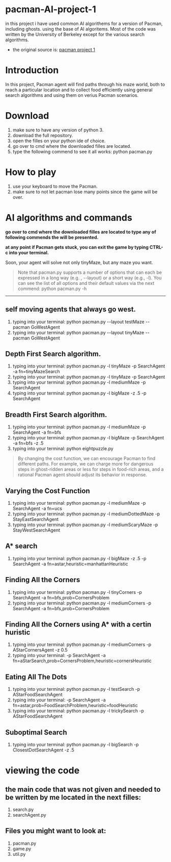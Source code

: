
# pacman-AI-project-1
in this project i have used common AI algorithems for a version of Pacman, including ghosts. using the base of AI algoritems.
Most of the code was written by the University of Berkeley except for the various search algorithms.

* the original source is: [pacman project 1](https://inst.eecs.berkeley.edu/~cs188/fa20/project1/)

# Introduction
In this project, Pacman agent will find paths through his maze world, both to reach a particular location and to collect food efficiently using general search algorithms and using them on verius Pacman scenarios.

# Download
1. make sure to have any version of python 3.
1. download the full repository.
1. open the filles on your python ide of choice.
1. go over to cmd where the downloaded filles are located.
1. type the following commend to see it all works: python pacman.py


# How to play
1. use your keyboard to move the Pacman.
1. make sure to not let pacman lose many points since the game will be over.

# AI algorithms and commands

**go over to cmd where the downloaded filles are located to type any of following commends the will be presented.**

**at any point if Pacman gets stuck, you can exit the game by typing CTRL-c into your terminal.**

Soon, your agent will solve not only tinyMaze, but any maze you want.

> Note that pacman.py supports a number of options that can each be expressed in a long way (e.g. , --layout) or a short way (e.g., -l). You can see the list of all options and their default values via the next commend:
python pacman.py -h
---
## self moving agents that always go west.
1. typing into your terminal: python pacman.py --layout testMaze --pacman GoWestAgent 
1. typing into your terminal: python pacman.py --layout tinyMaze --pacman GoWestAgent

## Depth First Search algorithm.
1. typing into your terminal: python pacman.py -l tinyMaze -p SearchAgent -a fn=tinyMazeSearch
1. typing into your terminal: python pacman.py -l tinyMaze -p SearchAgent
1. typing into your terminal: python pacman.py -l mediumMaze -p SearchAgent
1. typing into your terminal: python pacman.py -l bigMaze -z .5 -p SearchAgent

## Breadth First Search algorithm.
1. typing into your terminal: python pacman.py -l mediumMaze -p SearchAgent -a fn=bfs
1. typing into your terminal: python pacman.py -l bigMaze -p SearchAgent -a fn=bfs -z .5
1. typing into your terminal: python eightpuzzle.py

> By changing the cost function, we can encourage Pacman to find different paths. For example, we can charge more for dangerous steps in ghost-ridden areas or less for steps in food-rich areas, and a rational Pacman agent should adjust its behavior in response.
## Varying the Cost Function
1. typing into your terminal: python pacman.py -l mediumMaze -p SearchAgent -a fn=ucs
1. typing into your terminal: python pacman.py -l mediumDottedMaze -p StayEastSearchAgent
1. typing into your terminal: python pacman.py -l mediumScaryMaze -p StayWestSearchAgent

## A* search
1. typing into your terminal: python pacman.py -l bigMaze -z .5 -p SearchAgent -a fn=astar,heuristic=manhattanHeuristic

## Finding All the Corners 
1. typing into your terminal: python pacman.py -l tinyCorners -p SearchAgent -a fn=bfs,prob=CornersProblem
1. typing into your terminal: python pacman.py -l mediumCorners -p SearchAgent -a fn=bfs,prob=CornersProblem

## Finding All the Corners using A* with a certin huristic
1. typing into your terminal: python pacman.py -l mediumCorners -p AStarCornersAgent -z 0.5
1. typing into your terminal: -p SearchAgent -a fn=aStarSearch,prob=CornersProblem,heuristic=cornersHeuristic

## Eating All The Dots
1. typing into your terminal: python pacman.py -l testSearch -p AStarFoodSearchAgent
1. typing into your terminal: -p SearchAgent -a fn=astar,prob=FoodSearchProblem,heuristic=foodHeuristic
1. typing into your terminal: python pacman.py -l trickySearch -p AStarFoodSearchAgent

## Suboptimal Search
1. typing into your terminal: python pacman.py -l bigSearch -p ClosestDotSearchAgent -z .5

# viewing the code
## the main code that was not given and needed to be written by me located in the next filles:
1. search.py
1. searchAgent.py

## Files you might want to look at:
1. pacman.py
1. game.py
1. util.py
